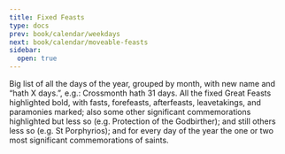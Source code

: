 ```yaml
---
title: Fixed Feasts
type: docs
prev: book/calendar/weekdays
next: book/calendar/moveable-feasts
sidebar:
  open: true
---
```


Big list of all the days of the year, grouped by month, with new name and “hath X days.”, e.g.: Crossmonth hath 31 days. All the fixed Great Feasts highlighted bold, with fasts, forefeasts, afterfeasts, leavetakings, and paramonies marked; also some other significant commemorations highlighted but less so (e.g. Protection of the Godbirther); and still others less so (e.g. St Porphyrios); and for every day of the year the one or two most significant commemorations of saints.
